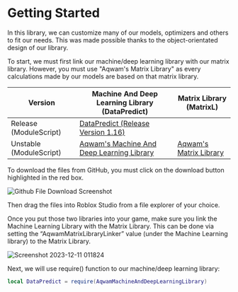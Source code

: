 # Getting Started

In this library, we can customize many of our models, optimizers and others to fit our needs. This was made possible thanks to the object-orientated design of our library.

To start, we must first link our machine/deep learning library with our matrix library. However, you must use "Aqwam's Matrix Library" as every calculations made by our models are based on that matrix library.

| Version                     | Machine And Deep Learning Library (DataPredict)                                                                                                                         | Matrix Library (MatrixL)                                                                                           |
|-----------------------------|-------------------------------------------------------------------------------------------------------------------------------------------------------------------------|--------------------------------------------------------------------------------------------------------------------|
| Release (ModuleScript)      | [DataPredict (Release Version 1.16)](https://github.com/AqwamCreates/DataPredict/blob/main/module_scripts/DataPredict%20%20-%20Release%20Version%201.16.rbxm)           |                                                                                                                    |
| Unstable (ModuleScript)     | [Aqwam's Machine And Deep Learning Library](https://github.com/AqwamCreates/DataPredict/blob/main/module_scripts/AqwamMachineAndDeepLearningLibrary.rbxm)               | [Aqwam's Matrix Library](https://github.com/AqwamCreates/MatrixL/blob/main/module_scripts/AqwamMatrixLibrary.lua) |

To download the files from GitHub, you must click on the download button highlighted in the red box.

![Github File Download Screenshot](https://github.com/AqwamCreates/DataPredict/assets/67371914/b921d568-81b9-4f47-8a96-e0ab0316a4fe)

Then drag the files into Roblox Studio from a file explorer of your choice.

Once you put those two libraries into your game, make sure you link the Machine Learning Library with the Matrix Library. This can be done via setting the “AqwamMatrixLibraryLinker” value (under the Machine Learning library) to the Matrix Library.

![Screenshot 2023-12-11 011824](https://github.com/AqwamCreates/DataPredict/assets/67371914/f8dee5ef-edb0-455f-bf4a-5160ccbc35ef)

Next, we will use require() function to our machine/deep learning library:

```lua
local DataPredict = require(AqwamMachineAndDeepLearningLibrary) 
```

